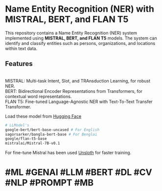 # Name Entity Recognition (NER) with MISTRAL, BERT, and FLAN T5

This repository contains a Name Entity Recognition (NER) system implemented using <b>MISTRAL, BERT, and FLAN T5</b> models. The system can identify and classify entities such as persons, organizations, and locations within text data.

<h2>Features</h2><br>
MISTRAL: Multi-task Intent, Slot, and TRAnsduction Learning, for robust NER.<br>
BERT: Bidirectional Encoder Representations from Transformers, for contextual word representations.<br>
FLAN T5: Fine-tuned Language-Agnostic NER with Text-To-Text Transfer Transformer.<br>

Load these model from  <a href="https://huggingface.co/models">Hugging Face</a>
```bash
# LLModel's
google-bert/bert-base-uncased # For English
sagorsarker/bangla-bert-base # For Benglai
google/flan-t5-base
mistralai/Mistral-7B-v0.1
```
For fine-tune Mistral has been used <a href="https://github.com/unslothai/unsloth">Unsloth</a> for faster training.

# #ML #GENAI #LLM #BERT #DL #CV #NLP #PROMPT #MB

